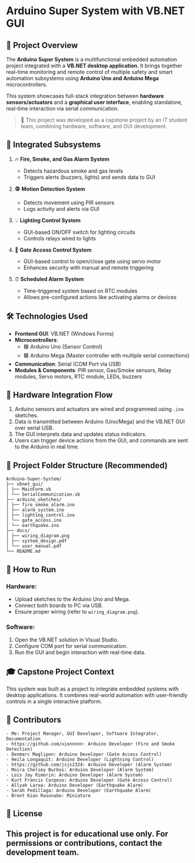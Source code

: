 #  Arduino Super System with VB.NET GUI

## 📌 Project Overview
The **Arduino Super System** is a multifunctional embedded automation project integrated with a **VB.NET desktop application**. It brings together real-time monitoring and remote control of multiple safety and smart automation subsystems using **Arduino Uno and Arduino Mega** microcontrollers.

This system showcases full-stack integration between **hardware sensors/actuators** and a **graphical user interface**, enabling standalone, real-time interaction via serial communication.

> 📝 This project was developed as a capstone project by an IT student team, combining hardware, software, and GUI development.

## 🧩 Integrated Subsystems
1. 🔥 **Fire, Smoke, and Gas Alarm System**  
   - Detects hazardous smoke and gas levels  
   - Triggers alerts (buzzers, lights) and sends data to GUI

2. 🕵️ **Motion Detection System**  
   - Detects movement using PIR sensors  
   - Logs activity and alerts via GUI

3. 💡 **Lighting Control System**  
   - GUI-based ON/OFF switch for lighting circuits  
   - Controls relays wired to lights

4. 🚪 **Gate Access Control System**  
   - GUI-based control to open/close gate using servo motor  
   - Enhances security with manual and remote triggering

5. ⏰ **Scheduled Alarm System**  
   - Time-triggered system based on RTC modules  
   - Allows pre-configured actions like activating alarms or devices

## 🛠️ Technologies Used
- **Frontend GUI**: VB.NET (Windows Forms)
- **Microcontrollers**: 
  - 🟦 Arduino Uno (Sensor Control)
  - 🟩 Arduino Mega (Master controller with multiple serial connections)
- **Communication**: Serial (COM Port via USB)
- **Modules & Components**: PIR sensor, Gas/Smoke sensors, Relay modules, Servo motors, RTC module, LEDs, buzzers

## 🔌 Hardware Integration Flow
1. Arduino sensors and actuators are wired and programmed using `.ino` sketches.
2. Data is transmitted between Arduino (Uno/Mega) and the VB.NET GUI over serial USB.
3. The GUI interprets data and updates status indicators.
4. Users can trigger device actions from the GUI, and commands are sent to the Arduino in real time.

## 📁 Project Folder Structure (Recommended)
```
Arduino-Super-System/
├── vbnet_gui/
│ ├── MainForm.vb
│ └── SerialCommunication.vb
├── arduino_sketches/
│ ├── fire_smoke_alarm.ino
│ ├── alarm_system.ino
│ ├── lighting_control.ino
│ └── gate_access.ino
│ └── earthquake.ino
├── docs/
│ ├── wiring_diagram.png
│ ├── system_design.pdf
│ └── user_manual.pdf
└── README.md
```

## 🧪 How to Run
### Hardware:
- Upload sketches to the Arduino Uno and Mega.
- Connect both boards to PC via USB.
- Ensure proper wiring (refer to `wiring_diagram.png`).

### Software:
1. Open the VB.NET solution in Visual Studio.
2. Configure COM port for serial communication.
3. Run the GUI and begin interaction with real-time data.

## 🎓 Capstone Project Context
This system was built as a project to integrate embedded systems with desktop applications. It combines real-world automation with user-friendly controls in a single interactive platform.

## 👥 Contributors
```
- Me: Project Manager, GUI Developer, Software Integrator, Documentation
- https://github.com/xionnnnn: Arduino Developer (Fire and Smoke Detection)
- Denmarc Maglipon: Arduino Developer (Gate Access Control)
- Heila Longaquit: Arduino Developer (Lightning Control)
- https://github.com/jsjs2324: Arduino Developer (Alarm System)
- Moira Chelsey Burbos: Arduino Developer (Alarm System)
- Lois Jay Rimorin: Arduino Developer (Alarm System)
- Kurt Francis Carpeso: Arduino Developer (Gate Access Control)
- Allyah Laroa: Arduino Developer (Earthquake Alarm)
- Sarah Pedillaga: Arduino Developer (Earthquake Alarm)
- Brent Kian Rasonabe: Miniature
```

## 📜 License
This project is for educational use only. For permissions or contributions, contact the development team.
---

